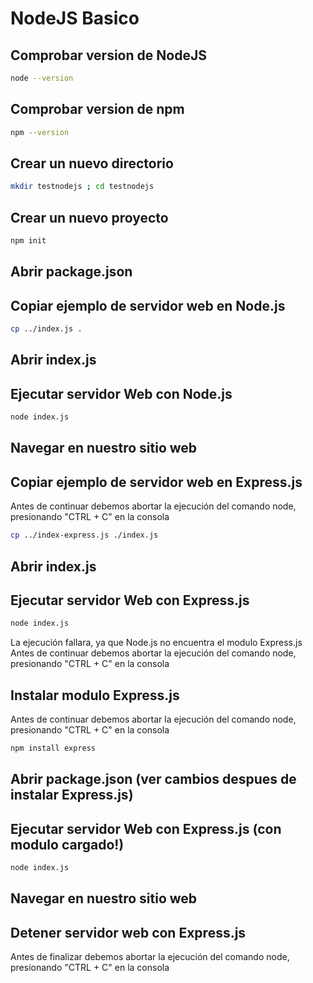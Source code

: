 # NodeJS Basico

## Comprobar version de NodeJS
```bash
node --version
```

## Comprobar version de npm
```bash
npm --version
```

## Crear un nuevo directorio
```bash
mkdir testnodejs ; cd testnodejs
```

## Crear un nuevo proyecto
```bash
npm init
```

## Abrir package.json
<walkthrough-editor-open-file filePath="./NodeJS-Basico/testnodejs/package.json"
                              text="Abrir package.json">
</walkthrough-editor-open-file>

## Copiar ejemplo de servidor web en Node.js
```bash
cp ../index.js .
```

## Abrir index.js
<walkthrough-editor-open-file filePath="./NodeJS-Basico/testnodejs/index.js"
                              text="Abrir index.js">
</walkthrough-editor-open-file>


## Ejecutar servidor Web con Node.js
```bash
node index.js
```

## Navegar en nuestro sitio web
<walkthrough-spotlight-pointer spotlightId="devshell-web-preview-button"
                               text="Abrir navegador Web en puerto 8080">
</walkthrough-spotlight-pointer>


## Copiar ejemplo de servidor web en Express.js
Antes de continuar debemos abortar la ejecución del comando node, presionando "CTRL + C" en la consola
```bash
cp ../index-express.js ./index.js
```

## Abrir index.js
<walkthrough-editor-open-file filePath="./NodeJS-Basico/testnodejs/index.js"
                              text="Abrir index.js">
</walkthrough-editor-open-file>

## Ejecutar servidor Web con Express.js
```bash
node index.js
```
La ejecución fallara, ya que Node.js no encuentra el modulo Express.js
Antes de continuar debemos abortar la ejecución del comando node, presionando "CTRL + C" en la consola


## Instalar modulo Express.js
Antes de continuar debemos abortar la ejecución del comando node, presionando "CTRL + C" en la consola
```bash
npm install express
```

## Abrir package.json (ver cambios despues de instalar Express.js)
<walkthrough-editor-open-file filePath="./NodeJS-Basico/testnodejs/package.json"
                              text="Abrir package.json">
</walkthrough-editor-open-file>

## Ejecutar servidor Web con Express.js (con modulo cargado!)
```bash
node index.js
```

## Navegar en nuestro sitio web
<walkthrough-spotlight-pointer spotlightId="devshell-web-preview-button"
                               text="Abrir navegador Web en puerto 8080">
</walkthrough-spotlight-pointer>

## Detener servidor web con Express.js
Antes de finalizar debemos abortar la ejecución del comando node, presionando "CTRL + C" en la consola
